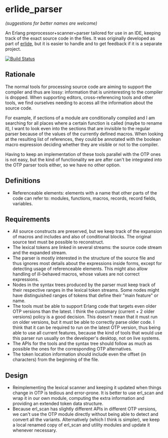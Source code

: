 # erlide_parser 

_(suggestions for better names are welcome)_

An Erlang preprocessor+scanner+parser tailored for use in an IDE, keeping track of the exact source code in the files. It was originally developed as part of [erlide](https://github.com/erlide/erlide), but it is easier to handle and to get feedback if it is a separate project.

[![Build Status](https://travis-ci.org/erlide/erlide_parser.svg?branch=master)](https://travis-ci.org/erlide/erlide_parser)

## Rationale

The normal tools for processing source code are aiming to support the compiler and thus are lossy: information that is uninteresting to the compiler is dropped. When supporting editors, cross-referencing tools and other tools, we find ourselves needing to access all the information about the source code.

For example, if sections of a module are conditionally compiled and I am searching for all places where a certain function is called (maybe to rename it), I want to look even into the sections that are invisible to the regular parser because of the values of the currently defined macros. When looking at the resulting list of references, they could be annotated with the boolean macro expression deciding whether they are visible or not to the compiler.

Having to keep an implementation of these tools parallel with the OTP ones is not easy, but the kind of functionality we are after can't be integrated into the OTP parser tools either, so we have no other option. 

## Definitions

* Referenceable elements: elements with a name that other parts of the code can refer to: modules, functions, macros, records, record fields, variables. 

## Requirements

* All source constructs are preserved, but we keep track of the expansion of macros and includes and also of conditional blocks. The original source text must be possible to reconstruct.
* The lexical tokens are linked in several streams: the source code stream and the expanded stream.
* The parser is mostly interested in the structure of the source file and thus ignores most details about the expressions inside forms, except for detecting usage of referenceable elements. This might also allow handling of ill-behaved macros, whose values are not correct expressions.
* Nodes in the syntax trees produced by the parser must keep track of their respective ranges in the lexical token streams. Some nodes might have distinguished ranges of tokens that define their "main feature" or name.
* The tools must be able to support Erlang code that targets even older OTP versions than the latest. I think the customary (current + 2 older versions) policy is a good decision. This doesn't mean that it must run on older versions, but it must be able to correctly parse older code. I think that it can be required to run on the latest OTP version, thus being able to use all current features, because the kind of tools that would use this parser run usually on the developer's desktop, not on live systems. 
* The APIs for the tools and the syntax tree should follow as much as possible the ones for the corresponding OTP alternatives.
* The token location information should include even the offset (in characters) from the beginning of the file. 

## Design

* Reimplementing the lexical scanner and keeping it updated when things change in OTP is tedious and error-prone. It is better to use erl_scan and wrap it in our own module, computing the extra information and providing an extended token data structure.
* Because erl_scan has slightly different APIs in different OTP versions, we can't use the OTP module directly without being able to detect and convert all the variants. Alternatively (which I think is simpler), we keep a local renamed copy of erl_scan and utility modules and update it whenever necessary.

 
 
 


